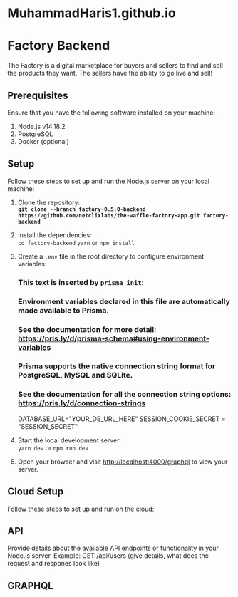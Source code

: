 # MuhammadHaris1.github.io


# Factory Backend
The Factory is a digital marketplace for buyers and sellers to 
find and sell the products they want. The sellers have the ability 
to go live and sell!

## Prerequisites
Ensure that you have the following software installed on your machine: 

1. Node.js v14.18.2
2. PostgreSQL
3. Docker (optional)

## Setup
Follow these steps to set up and run the Node.js server on your local machine: 

1. Clone the repository: <br />
    **`git clone --branch factory-0.5.0-backend https://github.com/netclixlabs/the-waffle-factory-app.git factory-backend`**

2. Install the dependencies: <br />
    `cd factory-backend`
    `yarn` or `npm install`

3. Create a `.env` file in the root directory to configure environment variables:
    
    ### This text is inserted by `prisma init`:
    ### Environment variables declared in this file are automatically made available to Prisma.
    ### See the documentation for more detail: https://pris.ly/d/prisma-schema#using-environment-variables

    ### Prisma supports the native connection string format for PostgreSQL, MySQL and SQLite.
    ### See the documentation for all the connection string options: https://pris.ly/d/connection-strings

    DATABASE_URL="YOUR_DB_URL_HERE"
    SESSION_COOKIE_SECRET = "SESSION_SECRET"

4. Start the local development server: <br />
    `yarn dev` or `npm run dev`

5. Open your browser and visit [http://localhost:4000/graphql](http://localhost:4000/graphql) to view your server.

## Cloud Setup
Follow these steps to set up and run on the cloud: 

## API
Provide details about the available API endpoints or functionality in your Node.js server. Example: GET /api/users (give details, what does the request and respones look like) 

## GRAPHQL
